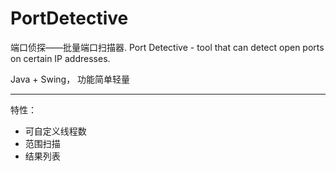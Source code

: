 # PortDetective
端口侦探——批量端口扫描器. Port Detective - tool that can detect open ports on certain IP addresses. 

Java + Swing， 功能简单轻量

---

特性：
- 可自定义线程数
- 范围扫描
- 结果列表

